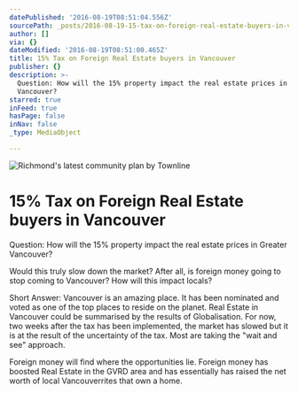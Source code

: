 ```yaml
---
datePublished: '2016-08-19T08:51:04.556Z'
sourcePath: _posts/2016-08-19-15-tax-on-foreign-real-estate-buyers-in-vancouver.md
author: []
via: {}
dateModified: '2016-08-19T08:51:00.465Z'
title: 15% Tax on Foreign Real Estate buyers in Vancouver
publisher: {}
description: >-
  Question: How will the 15% property impact the real estate prices in Greater
  Vancouver?
starred: true
inFeed: true
hasPage: false
inNav: false
_type: MediaObject

---
```

![Richmond's latest community plan by Townline](https://the-grid-user-content.s3-us-west-2.amazonaws.com/40b323ce-4a6e-4e59-b3cb-6f78df200671.jpg)

# 15% Tax on Foreign Real Estate buyers in Vancouver

Question: How will the 15% property impact the real estate prices in Greater Vancouver?

Would this truly slow down the market? After all, is foreign money going to stop coming to Vancouver? How will this impact locals?

Short Answer: Vancouver is an amazing place. It has been nominated and voted as one of the top places to reside on the planet. Real Estate in Vancouver could be summarised by the results of Globalisation. For now, two weeks after the tax has been implemented, the market has slowed but it is at the result of the uncertainty of the tax. Most are taking the "wait and see" approach.

Foreign money will find where the opportunities lie. Foreign money has boosted Real Estate in the GVRD area and has essentially has raised the net worth of local Vancouverrites that own a home.